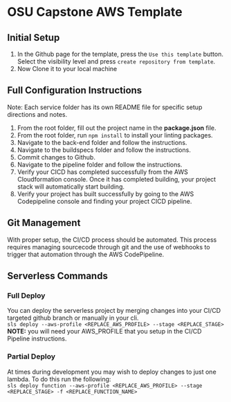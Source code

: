 # OSU Capstone AWS Template

## Initial Setup

1. In the Github page for the template, press the `Use this template` button. Select the visibility level and press `create repository from template`.
2. Now Clone it to your local machine

## Full Configuration Instructions

Note: Each service folder has its own README file for specific setup directions and notes.  

1. From the root folder, fill out the project name in the **package.json** file. 
2. From the root folder, run `npm install` to install your linting packages.
3. Navigate to the back-end folder and follow the instructions.
4. Navigate to the buildspecs folder and follow the instructions.
5. Commit changes to Github.
6. Navigate to the pipeline folder and follow the instructions.
7. Verify your CICD has completed successfully from the AWS Cloudformation console.  Once it has completed building, your project stack will automatically start building.  
8. Verify your project has built successfully by going to the AWS Codepipeline console and finding your project CICD pipeline.

## Git Management

With proper setup, the CI/CD process should be automated. This process requires managing sourcecode through git and the use of webhooks to trigger that automation through the AWS CodePipeline. 

## Serverless Commands

### Full Deploy

You can deploy the serverless project by merging changes into your CI/CD targeted github branch or manually in your cli.<br>
`sls deploy --aws-profile <REPLACE_AWS_PROFILE> --stage <REPLACE_STAGE>`<br>
**NOTE:** you will need your AWS_PROFILE that you setup in the CI/CD Pipeline instructions.

### Partial Deploy

At times during development you may wish to deploy changes to just one lambda. To do this run the following:<br>
`sls deploy function --aws-profile <REPLACE_AWS_PROFILE> --stage <REPLACE_STAGE> -f <REPLACE_FUNCTION_NAME>`<br>